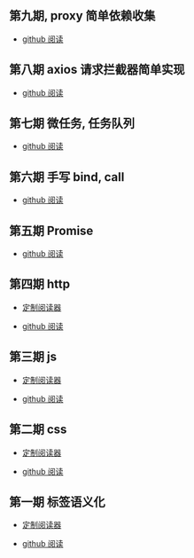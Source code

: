 ## 第九期, proxy 简单依赖收集

- [github 阅读](<https://github.com/azhen98/A-week-to-learn/blob/master/doc/%E7%AC%AC%E4%B9%9D%E6%9C%9F(proxy%20%E7%AE%80%E5%8D%95%E4%BE%9D%E8%B5%96%E6%94%B6%E9%9B%86).md>)

## 第八期 axios 请求拦截器简单实现

- [github 阅读](<https://github.com/azhen98/A-week-to-learn/blob/master/doc/%E7%AC%AC%E5%85%AB%E6%9C%9F(%E5%85%B3%E4%BA%8Eaxios%E6%8B%A6%E6%88%AA%E5%99%A8%E7%9A%84%E5%AE%9E%E7%8E%B0).md>)

## 第七期 微任务, 任务队列

- [github 阅读](<https://github.com/azhen98/A-week-to-learn/blob/master/doc/%E7%AC%AC%E4%B8%83%E6%9C%9F(%E5%BE%AE%E4%BB%BB%E5%8A%A1%2C%E4%BA%8B%E4%BB%B6%E9%98%9F%E5%88%97).md>)

## 第六期 手写 bind, call

- [github 阅读](<https://github.com/azhen98/A-week-to-learn/blob/master/doc/%E7%AC%AC%E5%85%AD%E6%9C%9F(%E6%89%8B%E5%86%99).md>)

## 第五期 Promise

- [github 阅读](<https://github.com/azhen98/A-week-to-learn/blob/master/doc/%E7%AC%AC%E4%BA%94%E6%9C%9F(%E5%AE%9E%E7%8E%B0%E4%B8%80%E4%B8%AA%E7%AE%80%E5%8D%95%E7%9A%84Promise).md>)

## 第四期 http

- [定制阅读器](<https://azhen98.github.io/markdown-reader/markdown.html?url=https://raw.githubusercontent.com/azhen98/A-week-to-learn/master/doc/%E7%AC%AC%E5%9B%9B%E6%9C%9F(http%E7%9B%B8%E5%85%B3).md>)

- [github 阅读](<https://github.com/azhen98/A-week-to-learn/blob/master/doc/%E7%AC%AC%E5%9B%9B%E6%9C%9F(http%E7%9B%B8%E5%85%B3).md>)

## 第三期 js

- [定制阅读器](<https://azhen98.github.io/markdown-reader/markdown.html?url=https://raw.githubusercontent.com/azhen98/A-week-to-learn/master/doc/%E7%AC%AC%E4%B8%89%E6%9C%9F(js%E5%9F%BA%E7%A1%80).md>)

- [github 阅读](<https://github.com/azhen98/A-week-to-learn/blob/master/doc/%E7%AC%AC%E4%B8%89%E6%9C%9F(js%E5%9F%BA%E7%A1%80).md>)

## 第二期 css

- [定制阅读器](<https://azhen98.github.io/markdown-reader/markdown.html?url=https://raw.githubusercontent.com/azhen98/A-week-to-learn/master/doc/%E7%AC%AC%E4%BA%8C%E5%A4%A9(css%E9%9D%A2%E8%AF%95%E9%97%AE%E9%A2%98).md>)

- [github 阅读](<https://github.com/azhen98/A-week-to-learn/blob/master/doc/%E7%AC%AC%E4%BA%8C%E5%A4%A9(css%E9%9D%A2%E8%AF%95%E9%97%AE%E9%A2%98).md>)

## 第一期 标签语义化

- [定制阅读器](<https://azhen98.github.io/markdown-reader/markdown.html?url=https://raw.githubusercontent.com/azhen98/A-week-to-learn/master/doc/%E7%AC%AC%E4%B8%80%E5%A4%A9(%E6%A0%87%E7%AD%BE%E8%AF%AD%E4%B9%89%E5%8C%96).md>)

- [github 阅读](<https://github.com/azhen98/A-week-to-learn/blob/master/doc/%E7%AC%AC%E4%B8%80%E5%A4%A9(%E6%A0%87%E7%AD%BE%E8%AF%AD%E4%B9%89%E5%8C%96).md>)
